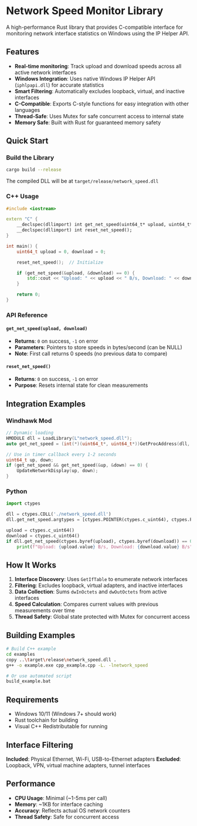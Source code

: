 # Network Speed Monitor Library

A high-performance Rust library that provides C-compatible interface for monitoring network interface statistics on Windows using the IP Helper API.

## Features

- **Real-time monitoring**: Track upload and download speeds across all active network interfaces
- **Windows Integration**: Uses native Windows IP Helper API (`iphlpapi.dll`) for accurate statistics
- **Smart Filtering**: Automatically excludes loopback, virtual, and inactive interfaces
- **C-Compatible**: Exports C-style functions for easy integration with other languages
- **Thread-Safe**: Uses Mutex for safe concurrent access to internal state
- **Memory Safe**: Built with Rust for guaranteed memory safety

## Quick Start

### Build the Library

```bash
cargo build --release
```

The compiled DLL will be at `target/release/network_speed.dll`

### C++ Usage

```cpp
#include <iostream>

extern "C" {
    __declspec(dllimport) int get_net_speed(uint64_t* upload, uint64_t* download);
    __declspec(dllimport) int reset_net_speed();
}

int main() {
    uint64_t upload = 0, download = 0;

    reset_net_speed();  // Initialize

    if (get_net_speed(&upload, &download) == 0) {
        std::cout << "Upload: " << upload << " B/s, Download: " << download << " B/s" << std::endl;
    }

    return 0;
}
```

### API Reference

#### `get_net_speed(upload, download)`

- **Returns**: `0` on success, `-1` on error
- **Parameters**: Pointers to store speeds in bytes/second (can be NULL)
- **Note**: First call returns 0 speeds (no previous data to compare)

#### `reset_net_speed()`

- **Returns**: `0` on success, `-1` on error
- **Purpose**: Resets internal state for clean measurements

## Integration Examples

### Windhawk Mod

```cpp
// Dynamic loading
HMODULE dll = LoadLibrary(L"network_speed.dll");
auto get_net_speed = (int(*)(uint64_t*, uint64_t*))GetProcAddress(dll, "get_net_speed");

// Use in timer callback every 1-2 seconds
uint64_t up, down;
if (get_net_speed && get_net_speed(&up, &down) == 0) {
    UpdateNetworkDisplay(up, down);
}
```

### Python

```python
import ctypes

dll = ctypes.CDLL('./network_speed.dll')
dll.get_net_speed.argtypes = [ctypes.POINTER(ctypes.c_uint64), ctypes.POINTER(ctypes.c_uint64)]

upload = ctypes.c_uint64()
download = ctypes.c_uint64()
if dll.get_net_speed(ctypes.byref(upload), ctypes.byref(download)) == 0:
    print(f"Upload: {upload.value} B/s, Download: {download.value} B/s")
```

## How It Works

1. **Interface Discovery**: Uses `GetIfTable` to enumerate network interfaces
2. **Filtering**: Excludes loopback, virtual adapters, and inactive interfaces
3. **Data Collection**: Sums `dwInOctets` and `dwOutOctets` from active interfaces
4. **Speed Calculation**: Compares current values with previous measurements over time
5. **Thread Safety**: Global state protected with Mutex for concurrent access

## Building Examples

```bash
# Build C++ example
cd examples
copy ..\target\release\network_speed.dll .
g++ -o example.exe cpp_example.cpp -L. -lnetwork_speed

# Or use automated script
build_example.bat
```

## Requirements

- Windows 10/11 (Windows 7+ should work)
- Rust toolchain for building
- Visual C++ Redistributable for running

## Interface Filtering

**Included**: Physical Ethernet, Wi-Fi, USB-to-Ethernet adapters
**Excluded**: Loopback, VPN, virtual machine adapters, tunnel interfaces

## Performance

- **CPU Usage**: Minimal (~1-5ms per call)
- **Memory**: ~1KB for interface caching
- **Accuracy**: Reflects actual OS network counters
- **Thread Safety**: Safe for concurrent access
